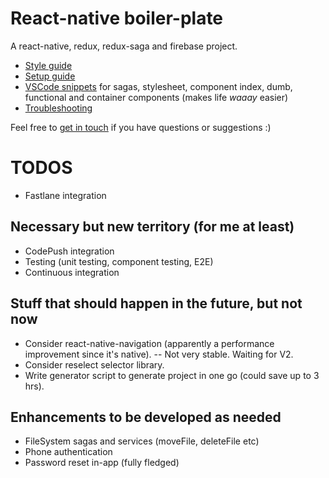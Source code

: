 # React-native boiler-plate

A react-native, redux, redux-saga and firebase project.

* [Style guide](./STYLE_GUIDE.md)
* [Setup guide](./SETUP_GUIDE.md)
* [VSCode snippets](./snippets.json) for sagas, stylesheet, component index, dumb, functional and container components (makes life _waaay_ easier)
* [Troubleshooting](./TROUBLESHOOTING.md)

Feel free to [get in touch](mailto:shaun@aux.co.za) if you have questions or suggestions :)

# TODOS

* Fastlane integration

## Necessary but new territory (for me at least)

* CodePush integration
* Testing (unit testing, component testing, E2E)
* Continuous integration

## Stuff that should happen in the future, but not now

* Consider react-native-navigation (apparently a performance improvement since it's native).
  -- Not very stable. Waiting for V2.
* Consider reselect selector library.
* Write generator script to generate project in one go (could save up to 3 hrs).

## Enhancements to be developed as needed

* FileSystem sagas and services (moveFile, deleteFile etc)
* Phone authentication
* Password reset in-app (fully fledged)
